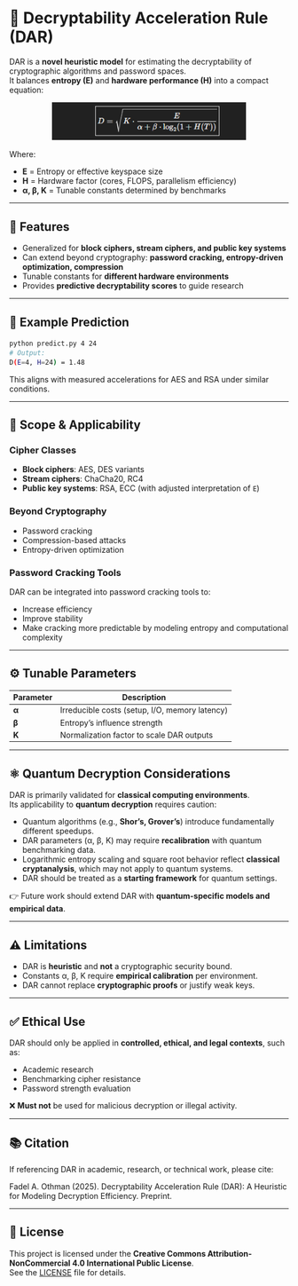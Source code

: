 # 🔐 Decryptability Acceleration Rule (DAR)

DAR is a **novel heuristic model** for estimating the decryptability of cryptographic algorithms and password spaces.  
It balances **entropy (E)** and **hardware performance (H)** into a compact equation:


<div align="center">
  <img src="images/dar_formula.png" alt="DAR Formula" width="350"/>
</div>


Where:  
- **E** = Entropy or effective keyspace size  
- **H** = Hardware factor (cores, FLOPS, parallelism efficiency)  
- **α, β, K** = Tunable constants determined by benchmarks  

---

## 🚀 Features

- Generalized for **block ciphers, stream ciphers, and public key systems**  
- Can extend beyond cryptography: **password cracking, entropy-driven optimization, compression**  
- Tunable constants for **different hardware environments**  
- Provides **predictive decryptability scores** to guide research  

---

## 🔎 Example Prediction

```bash
python predict.py 4 24
# Output:
D(E=4, H=24) = 1.48
```

This aligns with measured accelerations for AES and RSA under similar conditions.

---

## 📘 Scope & Applicability

### Cipher Classes
- **Block ciphers**: AES, DES variants  
- **Stream ciphers**: ChaCha20, RC4  
- **Public key systems**: RSA, ECC (with adjusted interpretation of `E`)  

### Beyond Cryptography
- Password cracking  
- Compression-based attacks  
- Entropy-driven optimization  

### Password Cracking Tools
DAR can be integrated into password cracking tools to:  
- Increase efficiency  
- Improve stability  
- Make cracking more predictable by modeling entropy and computational complexity  

---

## ⚙️ Tunable Parameters

| Parameter | Description |
|-----------|-------------|
| **α**     | Irreducible costs (setup, I/O, memory latency) |
| **β**     | Entropy’s influence strength |
| **K**     | Normalization factor to scale DAR outputs |

---

## ⚛️ Quantum Decryption Considerations

DAR is primarily validated for **classical computing environments**.  
Its applicability to **quantum decryption** requires caution:

- Quantum algorithms (e.g., **Shor’s, Grover’s**) introduce fundamentally different speedups.  
- DAR parameters (α, β, K) may require **recalibration** with quantum benchmarking data.  
- Logarithmic entropy scaling and square root behavior reflect **classical cryptanalysis**, which may not apply to quantum systems.  
- DAR should be treated as a **starting framework** for quantum settings.  

👉 Future work should extend DAR with **quantum-specific models and empirical data**.  

---

## ⚠️ Limitations

- DAR is **heuristic** and **not** a cryptographic security bound.  
- Constants α, β, K require **empirical calibration** per environment.  
- DAR cannot replace **cryptographic proofs** or justify weak keys.  

---

## ✅ Ethical Use

DAR should only be applied in **controlled, ethical, and legal contexts**, such as:

- Academic research  
- Benchmarking cipher resistance  
- Password strength evaluation  

❌ **Must not** be used for malicious decryption or illegal activity.  

---

## 📚 Citation
If referencing DAR in academic, research, or technical work, please cite:

Fadel A. Othman (2025). Decryptability Acceleration Rule (DAR): A Heuristic for Modeling Decryption Efficiency. Preprint.

---

## 📄 License

This project is licensed under the **Creative Commons Attribution-NonCommercial 4.0 International Public License**.  
See the [LICENSE](license) file for details.
